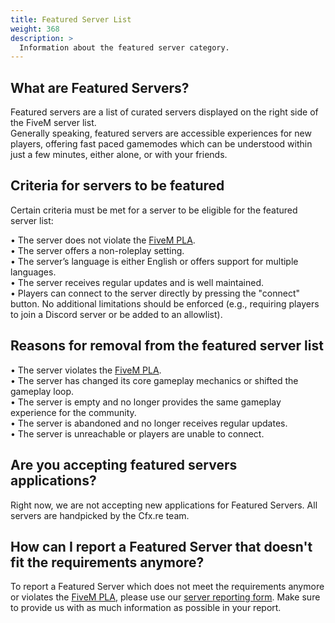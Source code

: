 ```yaml
---
title: Featured Server List
weight: 368
description: >
  Information about the featured server category.
---
```


## What are Featured Servers?

Featured servers are a list of curated servers displayed on the right side of the FiveM server list.<br>
Generally speaking, featured servers are accessible experiences for new players, offering fast paced gamemodes which can be understood within just a few minutes, either alone, or with your friends.<br>

## Criteria for servers to be featured

Certain criteria must be met for a server to be eligible for the featured server list:

• The server does not violate the [FiveM PLA][fivem-pla].<br>
• The server offers a non-roleplay setting.<br>
• The server’s language is either English or offers support for multiple languages.<br>
• The server receives regular updates and is well maintained.<br>
• Players can connect to the server directly by pressing the "connect" button. No additional limitations should be enforced (e.g., requiring players to join a Discord server or be added to an allowlist).<br>

## Reasons for removal from the featured server list

• The server violates the [FiveM PLA][fivem-pla].<br>
• The server has changed its core gameplay mechanics or shifted the gameplay loop.<br>
• The server is empty and no longer provides the same gameplay experience for the community.<br>
• The server is abandoned and no longer receives regular updates.<br>
• The server is unreachable or players are unable to connect.<br>

## Are you accepting featured servers applications?

Right now, we are not accepting new applications for Featured Servers. All servers are handpicked by the Cfx.re team.

## How can I report a Featured Server that doesn't fit the requirements anymore?

To report a Featured Server which does not meet the requirements anymore or violates the [FiveM PLA][fivem-pla], please use our [server reporting form][report-server].
Make sure to provide us with as much information as possible in your report.


[fivem-pla]: https://fivem.net/terms
[report-server]: https://support.cfx.re/hc/en-us/requests/new?ticket_form_id=13998414161564